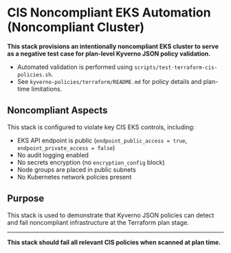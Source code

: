 # CIS Noncompliant EKS Automation (Noncompliant Cluster)

**This stack provisions an intentionally noncompliant EKS cluster to serve as a negative test case for plan-level Kyverno JSON policy validation.**

- Automated validation is performed using `scripts/test-terraform-cis-policies.sh`.
- See `kyverno-policies/terraform/README.md` for policy details and plan-time limitations.

## Noncompliant Aspects
This stack is configured to violate key CIS EKS controls, including:

- EKS API endpoint is public (`endpoint_public_access = true`, `endpoint_private_access = false`)
- No audit logging enabled
- No secrets encryption (no `encryption_config` block)
- Node groups are placed in public subnets
- No Kubernetes network policies present

## Purpose
This stack is used to demonstrate that Kyverno JSON policies can detect and fail noncompliant infrastructure at the Terraform plan stage.

---

**This stack should fail all relevant CIS policies when scanned at plan time.** 